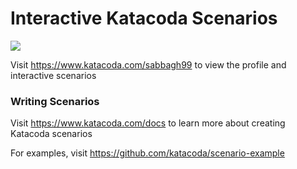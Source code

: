 # Interactive Katacoda Scenarios

[![](http://shields.katacoda.com/katacoda/sabbagh99/count.svg)](https://www.katacoda.com/sabbagh99 "Get your profile on Katacoda.com")

Visit https://www.katacoda.com/sabbagh99 to view the profile and interactive scenarios

### Writing Scenarios
Visit https://www.katacoda.com/docs to learn more about creating Katacoda scenarios

For examples, visit https://github.com/katacoda/scenario-example
